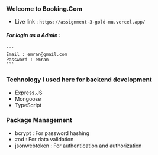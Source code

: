### Welcome to Booking.Com

* Live link : ``` https://assignment-3-gold-mu.vercel.app/ ```

##### For login as a Admin :
    ```
    Email : emran@gmail.com
    Password : emran
    ```

### Technology I used here for backend development
   * Express.JS
   * Mongoose
   * TypeScript 

### Package Management
   * bcrypt : For password hashing
   * zod : For data validation
   * jsonwebtoken : For authentication and authorization
